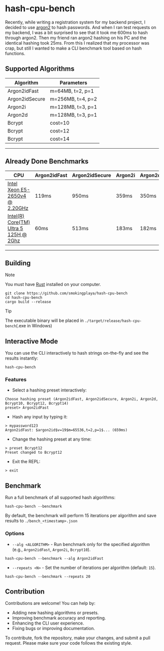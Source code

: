 # hash-cpu-bench

Recently, while writing a registration system for my backend project, I decided to use [argon2](https://en.wikipedia.org/wiki/Argon2) to hash passwords. And when I ran test requests on my backend, I was a bit surprised to see that it took me 600ms to hash through argon2. Then my friend ran argon2 hashing on his PC and the identical hashing took 25ms. From this I realized that my processor was crap, but still I wanted to make a CLI benchmark tool based on hash functions.

## Supported Algorithms

| Algorithm      | Parameters               |
|----------------|--------------------------|
| Argon2idFast   | m=64MB, t=2, p=1        |
| Argon2idSecure | m=256MB, t=4, p=2       |
| Argon2i        | m=128MB, t=3, p=1       |
| Argon2d        | m=128MB, t=3, p=1       |
| Bcrypt         | cost=10                  |
| Bcrypt         | cost=12                  |
| Bcrypt         | cost=14                  |
---

## Already Done Benchmarks

| CPU         | Argon2idFast | Argon2idSecure | Argon2i | Argon2d | Bcrypt10 | Bcrypt12 | Bcrypt14 |
|-------------|--------------|----------------|---------|---------|----------|----------|----------|
| [Intel Xeon E5-2650v4 @ 2.20GHz](./benchmarks/Intel/Xeon/E5/2650v4.json) | 119ms        | 950ms         | 359ms   | 350ms   | 84ms    | 341ms    | 1398ms    |
| [Intel(R) Core(TM) Ultra 5 125H @ 2Ghz](./benchmarks/Intel/Core/Ultra%205/125H.json) | 60ms        | 513ms         | 183ms   | 182ms   | 50ms    | 205ms    | 844ms    |
---

## Building
> [!NOTE]
> You must have [Rust](https://rust-lang.org) installed on your computer.
```shell
git clone https://github.com/smokingplaya/hash-cpu-bench
cd hash-cpu-bench
cargo build --release
```

> [!TIP]
> The executable binary will be placed in ``./target/release/hash-cpu-bench``(.exe in Windows)

## Interactive Mode

You can use the CLI interactively to hash strings on-the-fly and see the results instantly:

```shell
hash-cpu-bench
```

### Features
* Select a hashing preset interactively:
```
Choose hashing preset (Argon2idFast, Argon2idSecure, Argon2i, Argon2d, Bcrypt10, Bcrypt12, Bcrypt14)
preset> Argon2idFast
```
* Hash any input by typing it:
```
> mypassword123
Argon2idFast: $argon2id$v=19$m=65536,t=2,p=1$... (659ms)
```
* Change the hashing preset at any time:
```
> preset Bcrypt12
Preset changed to Bcrypt12
```
* Exit the REPL:
```
> exit
```

## Benchmark
Run a full benchmark of all supported hash algorithms:

```shell
hash-cpu-bench --benchmark
```

By default, the benchmark will perform 15 iterations per algorithm and save results to ``./bench_<timestamp>.json``

### Options
* ``--alg <ALGORITHM>`` - Run benchmark only for the specified algorithm (e.g., ``Argon2idFast``, ``Argon2i``, ``Bcrypt10``).
```shell
hash-cpu-bench --benchmark --alg Argon2idFast
```
* ``--repeats <N>`` - Set the number of iterations per algorithm (default: ``15``).
```shell
hash-cpu-bench --benchmark --repeats 20
```

## Contribution
Contributions are welcome! You can help by:

* Adding new hashing algorithms or presets.
* Improving benchmark accuracy and reporting.
* Enhancing the CLI user experience.
* Fixing bugs or improving documentation.

To contribute, fork the repository, make your changes, and submit a pull request. Please make sure your code follows the existing style.
